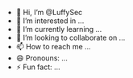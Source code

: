- 👋 Hi, I’m @LuffySec
- 👀 I’m interested in ...
- 🌱 I’m currently learning ...
- 💞️ I’m looking to collaborate on ...
- 📫 How to reach me ...
- 😄 Pronouns: ...
- ⚡ Fun fact: ...

<!---
LuffySec/LuffySec is a ✨ special ✨ repository because its `README.md` (this file) appears on your GitHub profile.
You can click the Preview link to take a look at your changes.
--->
